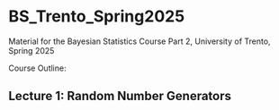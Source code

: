 # BS_Trento_Spring2025
Material for the Bayesian Statistics Course Part 2, University of Trento, Spring 2025

Course Outline:

Lecture 1: Random Number Generators
- 
